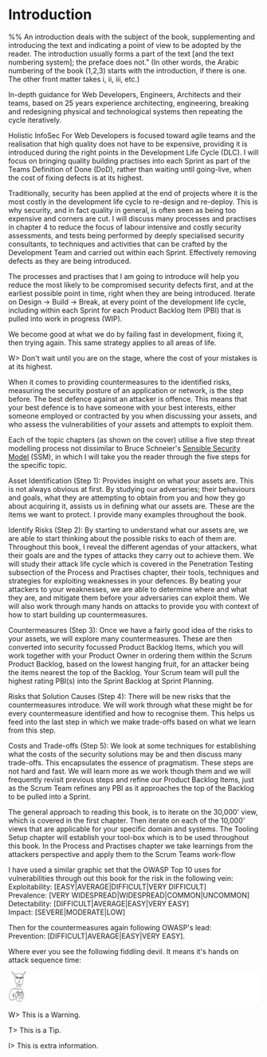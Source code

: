 # Introduction

%% An introduction deals with the subject of the book, supplementing and introducing the text and indicating a point of view to be adopted by the reader. The introduction usually forms a part of the text [and the text numbering system]; the preface does not." (In other words, the Arabic numbering of the book (1,2,3) starts with the introduction, if there is one. The other front matter takes i, ii, iii, etc.)

In-depth guidance for Web Developers, Engineers, Architects and their teams, based on 25 years experience architecting, engineering, breaking and redesigning physical and technological systems then repeating the cycle iteratively.

Holistic InfoSec For Web Developers is focused toward agile teams and the realisation that high quality does not have to be expensive, providing it is introduced during the right points in the Development Life Cycle (DLC). I will focus on bringing quality building practises into each Sprint as part of the Teams Definition of Done (DoD), rather than waiting until going-live, when the cost of fixing defects is at its highest.

Traditionally, security has been applied at the end of projects where it is the most costly in the development life cycle to re-design and re-deploy. This is why security, and in fact quality in general, is often seen as being too expensive and corners are cut. I will discuss many processes and practises in chapter 4 to reduce the focus of labour intensive and costly security assessments, and tests being performed by deeply specialised security consultants, to techniques and activities that can be crafted by the Development Team and carried out within each Sprint. Effectively removing defects as they are being introduced.

The processes and practises that I am going to introduce will help you reduce the most likely to be compromised security defects first, and at the earliest possible point in time, right when they are being introduced. Iterate on Design -> Build -> Break, at every point of the development life cycle, including within each Sprint for each Product Backlog Item (PBI) that is pulled into work in progress (WIP). 

We become good at what we do by failing fast in development, fixing it, then trying again. This same strategy applies to all areas of life.

W> Don't wait until you are on the stage, where the cost of your mistakes is at its highest.

When it comes to providing countermeasures to the identified risks, measuring the security posture of an application or network, is the step before. The best defence against an attacker is offence. This means that your best defence is to have someone with your best interests, either someone employed or contracted by you when discussing your assets, and who assess the vulnerabilities of your assets and attempts to exploit them.

Each of the topic chapters (as shown on the cover) utilise a five step threat modelling process not dissimilar to Bruce Schneier's [Sensible Security Model](http://www.win.tue.nl/~wstomv/quotes/beyond-fear.html) (SSM), in which I will take you the reader through the five steps for the specific topic.

Asset Identification (Step 1): Provides insight on what your assets are. This is not always obvious at first. By studying our adversaries; their behaviours and goals, what they are attempting to obtain from you and how they go about acquiring it, assists us in defining what our assets are. These are the items we want to protect. I provide many examples throughout the book.

Identify Risks (Step 2): By starting to understand what our assets are, we are able to start thinking about the possible risks to each of them are. Throughout this book, I reveal the different agendas of your attackers, what their goals are and the types of attacks they carry out to achieve them. We will study their attack life cycle which is covered in the Penetration Testing subsection of the Process and Practises chapter, their tools, techniques and strategies for exploiting weaknesses in your defences. By beating your attackers to your weaknesses, we are able to determine where and what they are, and mitigate them before your adversaries can exploit them. We will also work through many hands on attacks to provide you with context of how to start building up countermeasures.

Countermeasures (Step 3): Once we have a fairly good idea of the risks to your assets, we will explore many countermeasures. These are then converted into security focussed Product Backlog Items, which you will work together with your Product Owner in ordering them within the Scrum Product Backlog, based on the lowest hanging fruit, for an attacker being the items nearest the top of the Backlog. Your Scrum team will pull the highest rating PBI(s) into the Sprint Backlog at Sprint Planning. 

Risks that Solution Causes (Step 4): There will be new risks that the countermeasures introduce. We will work through what these might be for every countermeasure identified and how to recognise them. This helps us feed into the last step in which we make trade-offs based on what we learn from this step.

Costs and Trade-offs (Step 5): We look at some techniques for establishing what the costs of the security solutions may be and then discuss many trade-offs. This encapsulates the essence of pragmatism. These steps are not hard and fast. We will learn more as we work though them and we will frequently revisit previous steps and refine our Product Backlog Items, just as the Scrum Team refines any PBI as it approaches the top of the Backlog to be pulled into a Sprint.

The general approach to reading this book, is to iterate on the 30,000' view, which is covered in the first chapter. Then iterate on each of the 10,000' views that are applicable for your specific domain and systems. The Tooling Setup chapter will establish your tool-box which is to be used throughout this book. In the Process and Practises chapter we take learnings from the attackers perspective and apply them to the Scrum Teams work-flow

I have used a similar graphic set that the OWASP Top 10 uses for vulnerabilities through out this book for the risk in the following vein:  
Exploitability: [EASY|AVERAGE|DIFFICULT|VERY DIFFICULT]  
Prevalence: [VERY WIDESPREAD|WIDESPREAD|COMMON|UNCOMMON]  
Detectability: [DIFFICULT|AVERAGE|EASY|VERY EASY]  
Impact: [SEVERE|MODERATE|LOW]  

Then for the countermeasures again following OWASP's lead:  
Prevention: [DIFFICULT|AVERAGE|EASY|VERY EASY].

Where ever you see the following fiddling devil. It means it's hands on attack sequence time:

![](images/HandsOnHack.png)

W> This is a Warning.

T> This is a Tip.

I> This is extra information.

